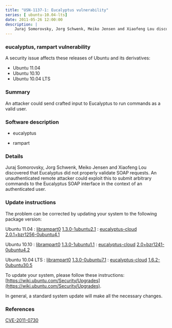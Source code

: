 ```yaml
---
title: "USN-1137-1: Eucalyptus vulnerability"
series: [ ubuntu-10.04-lts]
date: 2011-05-26 12:00:00
description: |
    Juraj Somorovsky, Jorg Schwenk, Meiko Jensen and Xiaofeng Lou discovered that Eucalyptus did not properly validate SOAP requests. An unauthenticated remote attacker could exploit this to submit arbitrary commands to the Eucalyptus SOAP interface in the context of an authenticated user. 
--- 
```

 
 


### eucalyptus, rampart vulnerability

A security issue affects these releases of Ubuntu and its derivatives:

* Ubuntu 11.04
* Ubuntu 10.10
* Ubuntu 10.04 LTS

### Summary

An attacker could send crafted input to Eucalyptus to run commands as a valid user.

### Software description

* eucalyptus 

* rampart 

### Details

Juraj Somorovsky, Jorg Schwenk, Meiko Jensen and Xiaofeng Lou discovered that Eucalyptus did not properly validate SOAP requests. An unauthenticated remote attacker could exploit this to submit arbitrary commands to the Eucalyptus SOAP interface in the context of an authenticated user. 

### Update instructions

The problem can be corrected by updating your system to the following package version:

Ubuntu 11.04
 : [librampart0](https://launchpad.net/ubuntu/+source/rampart) <span> [1.3.0-1ubuntu2.1](https://launchpad.net/ubuntu/+source/rampart/1.3.0-1ubuntu2.1) </span> 
 : [eucalyptus-cloud](https://launchpad.net/ubuntu/+source/eucalyptus) <span> [2.0.1+bzr1256-0ubuntu4.1](https://launchpad.net/ubuntu/+source/eucalyptus/2.0.1+bzr1256-0ubuntu4.1) </span> 

Ubuntu 10.10
 : [librampart0](https://launchpad.net/ubuntu/+source/rampart) <span> [1.3.0-1ubuntu1.1](https://launchpad.net/ubuntu/+source/rampart/1.3.0-1ubuntu1.1) </span> 
 : [eucalyptus-cloud](https://launchpad.net/ubuntu/+source/eucalyptus) <span> [2.0+bzr1241-0ubuntu4.2](https://launchpad.net/ubuntu/+source/eucalyptus/2.0+bzr1241-0ubuntu4.2) </span> 

Ubuntu 10.04 LTS
 : [librampart0](https://launchpad.net/ubuntu/+source/rampart) <span> [1.3.0-0ubuntu7.1](https://launchpad.net/ubuntu/+source/rampart/1.3.0-0ubuntu7.1) </span> 
 : [eucalyptus-cloud](https://launchpad.net/ubuntu/+source/eucalyptus) <span> [1.6.2-0ubuntu30.5](https://launchpad.net/ubuntu/+source/eucalyptus/1.6.2-0ubuntu30.5) </span> 

To update your system, please follow these instructions: [https://wiki.ubuntu.com/Security/Upgrades](https://wiki.ubuntu.com/Security/Upgrades).

In general, a standard system update will make all the necessary changes. 

### References

 
 [CVE-2011-0730](http://people.ubuntu.com/~ubuntu-security/cve/CVE-2011-0730)
 

